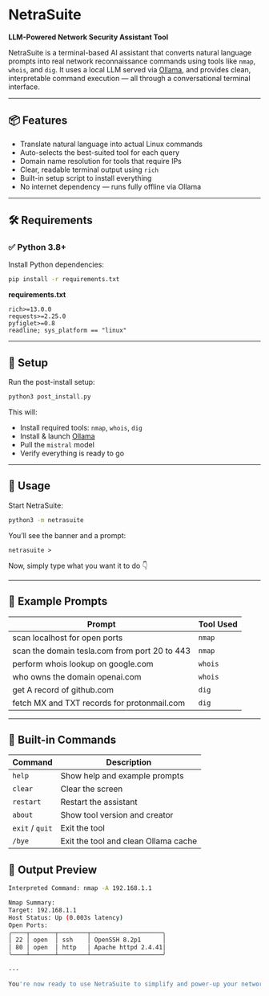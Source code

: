 #  NetraSuite  
**LLM-Powered Network Security Assistant Tool**

NetraSuite is a terminal-based AI assistant that converts natural language prompts into real network reconnaissance commands using tools like `nmap`, `whois`, and `dig`. It uses a local LLM served via [Ollama](https://ollama.com), and provides clean, interpretable command execution — all through a conversational terminal interface.

---

## 📦 Features

- Translate natural language into actual Linux commands
- Auto-selects the best-suited tool for each query
- Domain name resolution for tools that require IPs
- Clear, readable terminal output using `rich`
- Built-in setup script to install everything
- No internet dependency — runs fully offline via Ollama

---

## 🛠️ Requirements

### ✅ Python 3.8+

Install Python dependencies:

```bash
pip install -r requirements.txt
```

**requirements.txt**
```
rich>=13.0.0
requests>=2.25.0
pyfiglet>=0.8
readline; sys_platform == "linux"
```

---

## 🔧 Setup

Run the post-install setup:

```bash
python3 post_install.py
```

This will:
- Install required tools: `nmap`, `whois`, `dig`
- Install & launch [Ollama](https://ollama.com)
- Pull the `mistral` model
- Verify everything is ready to go

---

## 🚀 Usage

Start NetraSuite:

```bash
python3 -m netrasuite
```

You’ll see the banner and a prompt:

```
netrasuite >
```

Now, simply type what you want it to do 👇

---

## 💬 Example Prompts

| Prompt                                                   | Tool Used |
|-----------------------------------------------------------|-----------|
| scan localhost for open ports                             | `nmap`    |
| scan the domain tesla.com from port 20 to 443             | `nmap`    |
| perform whois lookup on google.com                        | `whois`   |
| who owns the domain openai.com                            | `whois`   |
| get A record of github.com                                | `dig`     |
| fetch MX and TXT records for protonmail.com               | `dig`     |

---

## 🧠 Built-in Commands

| Command          | Description                          |
|------------------|--------------------------------------|
| `help`           | Show help and example prompts        |
| `clear`          | Clear the screen                     |
| `restart`        | Restart the assistant                |
| `about`          | Show tool version and creator        |
| `exit` / `quit`  | Exit the tool                        |
| `/bye`           | Exit the tool and clean Ollama cache |

## 📁 Output Preview

```bash
Interpreted Command: nmap -A 192.168.1.1

Nmap Summary:
Target: 192.168.1.1
Host Status: Up (0.003s latency)
Open Ports:
╭────┬───────┬────────┬────────────────────╮
│ 22 │ open  │ ssh    │ OpenSSH 8.2p1      │
│ 80 │ open  │ http   │ Apache httpd 2.4.41│
╰────┴───────┴────────┴────────────────────╯

---

You're now ready to use NetraSuite to simplify and power-up your network investigations! 🎯
